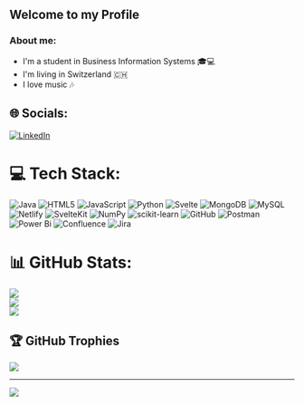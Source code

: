 ## Welcome to my Profile 

### About me: 
- I'm a student in Business Information Systems 🎓💻 
- I'm living in Switzerland 🇨🇭  
- I love music 🎶 

## 🌐 Socials:
[![LinkedIn](https://img.shields.io/badge/LinkedIn-%230077B5.svg?logo=linkedin&logoColor=white)](https://linkedin.com/in/https://www.linkedin.com/in/ilias-strub/) 

# 💻 Tech Stack:
![Java](https://img.shields.io/badge/java-%23ED8B00.svg?style=flat&logo=openjdk&logoColor=white) ![HTML5](https://img.shields.io/badge/html5-%23E34F26.svg?style=flat&logo=html5&logoColor=white) ![JavaScript](https://img.shields.io/badge/javascript-%23323330.svg?style=flat&logo=javascript&logoColor=%23F7DF1E) ![Python](https://img.shields.io/badge/python-3670A0?style=flat&logo=python&logoColor=ffdd54) ![Svelte](https://img.shields.io/badge/svelte-%23f1413d.svg?style=flat&logo=svelte&logoColor=white) ![MongoDB](https://img.shields.io/badge/MongoDB-%234ea94b.svg?style=flat&logo=mongodb&logoColor=white) ![MySQL](https://img.shields.io/badge/mysql-4479A1.svg?style=flat&logo=mysql&logoColor=white) ![Netlify](https://img.shields.io/badge/netlify-%23000000.svg?style=flat&logo=netlify&logoColor=#00C7B7) ![SvelteKit](https://img.shields.io/badge/sveltekit-%23ff3e00.svg?style=flat&logo=svelte&logoColor=white) ![NumPy](https://img.shields.io/badge/numpy-%23013243.svg?style=flat&logo=numpy&logoColor=white) ![scikit-learn](https://img.shields.io/badge/scikit--learn-%23F7931E.svg?style=flat&logo=scikit-learn&logoColor=white) ![GitHub](https://img.shields.io/badge/github-%23121011.svg?style=flat&logo=github&logoColor=white) ![Postman](https://img.shields.io/badge/Postman-FF6C37?style=flat&logo=postman&logoColor=white) ![Power Bi](https://img.shields.io/badge/power_bi-F2C811?style=flat&logo=powerbi&logoColor=black) ![Confluence](https://img.shields.io/badge/confluence-%23172BF4.svg?style=flat&logo=confluence&logoColor=white) ![Jira](https://img.shields.io/badge/jira-%230A0FFF.svg?style=flat&logo=jira&logoColor=white)
# 📊 GitHub Stats:
![](https://github-readme-stats.vercel.app/api?username=ISxOdin&theme=discord_old_blurple&hide_border=false&include_all_commits=false&count_private=true)<br/>
![](https://nirzak-streak-stats.vercel.app/?user=ISxOdin&theme=discord_old_blurple&hide_border=false)<br/>
![](https://github-readme-stats.vercel.app/api/top-langs/?username=ISxOdin&theme=discord_old_blurple&hide_border=false&include_all_commits=false&count_private=true&layout=compact)

## 🏆 GitHub Trophies
![](https://github-profile-trophy.vercel.app/?username=ISxOdin&theme=radical&no-frame=false&no-bg=true&margin-w=4)

---
[![](https://visitcount.itsvg.in/api?id=ISxOdin&icon=0&color=0)](https://visitcount.itsvg.in)

<!-- Proudly created with GPRM ( https://gprm.itsvg.in ) -->
